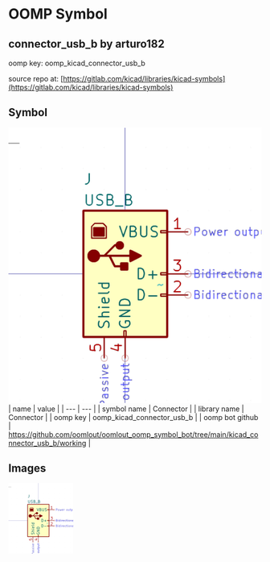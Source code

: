 # OOMP Symbol  
## connector_usb_b  by arturo182  
  
oomp key: oomp_kicad_connector_usb_b  
  
source repo at: [https://gitlab.com/kicad/libraries/kicad-symbols](https://gitlab.com/kicad/libraries/kicad-symbols)  
## Symbol  
  
[![working.png](working_600.png)](working.png)  
| name | value | 
| --- | --- | 
| symbol name | Connector | 
| library name | Connector | 
| oomp key | oomp_kicad_connector_usb_b | 
| oomp bot github | https://github.com/oomlout/oomlout_oomp_symbol_bot/tree/main/kicad_connector_usb_b/working | 
## Images  
  
[![working.png](working_140.png)](working.png)  
